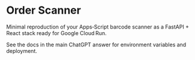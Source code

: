 # Order Scanner

Minimal reproduction of your Apps‑Script barcode scanner as a FastAPI + React stack ready for Google Cloud Run.

See the docs in the main ChatGPT answer for environment variables and deployment.